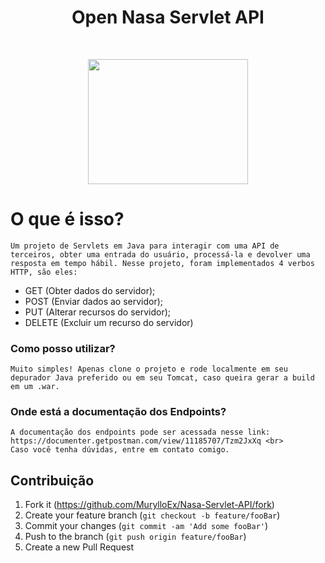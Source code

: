 <p align="center">
  <h1 align="center">Open Nasa Servlet API</h1><br>
</p>

<p align="center">
  <img src="https://user-images.githubusercontent.com/32225687/71645708-115c7580-2cbb-11ea-9416-cc438343508a.png" width="256px" height="200px">
</p>

# O que é isso?
```
Um projeto de Servlets em Java para interagir com uma API de terceiros, obter uma entrada do usuário, processá-la e devolver uma resposta em tempo hábil. Nesse projeto, foram implementados 4 verbos HTTP, são eles:
```
- GET (Obter dados do servidor);
- POST (Enviar dados ao servidor);
- PUT (Alterar recursos do servidor);
- DELETE (Excluir um recurso do servidor)

### Como posso utilizar?
```
Muito simples! Apenas clone o projeto e rode localmente em seu depurador Java preferido ou em seu Tomcat, caso queira gerar a build em um .war.
```

### Onde está a documentação dos Endpoints?
```
A documentação dos endpoints pode ser acessada nesse link: https://documenter.getpostman.com/view/11185707/Tzm2JxXq <br>
Caso você tenha dúvidas, entre em contato comigo.
```

## Contribuição

1. Fork it (<https://github.com/MurylloEx/Nasa-Servlet-API/fork>)
2. Create your feature branch (`git checkout -b feature/fooBar`)
3. Commit your changes (`git commit -am 'Add some fooBar'`)
4. Push to the branch (`git push origin feature/fooBar`)
5. Create a new Pull Request
